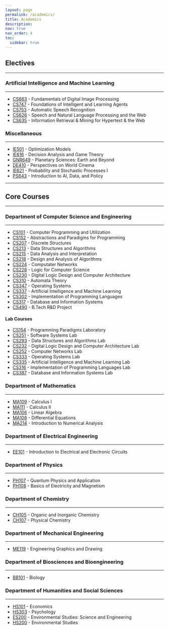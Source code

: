 ```yaml
---
layout: page
permalink: /academics/
title: Academics
description:
nav: true
nav_order: 4
toc:
  sidebar: true
---
```


## Electives
----------------
### Artificial Intelligence and Machine Learning
---------------
* [CS663]() - Fundamentals of Digital Image Processing
* [CS747]() - Foundations of Intelligent and Learning Agents
* [CS753]() - Automatic Speech Recognition
* [CS626]() - Speech and Natural Language Processing and the Web
* [CS635]() - Information Retrieval & Mining for Hypertext & the Web


### Miscellaneous
---------------
* [IE501]() - Optimization Models
* [IE616]() - Decision Analysis and Game Theory
* [GNR649]() - Planetary Sciences: Earth and Beyond
* [DE410]() - Perspectives on World Cinema
* [IE621]() - Probability and Stochastic Processes I
* [PS643]() - Introduction to AI, Data, and Policy
 
---------------

## Core Courses
---------------
### Department of Computer Science and Engineering
---------------
* [CS101](https://www.cse.iitb.ac.in/~cs101/) - Computer Programming and Utilization
* [CS152]() - Abstractions and Paradigms for Programming
* [CS207]() - Discrete Structures
* [CS213]() - Data Structures and Algorithms
* [CS215]() - Data Analysis and Interpretation
* [CS218]() - Design and Analysis of Algorithms
* [CS224]() - Computater Networks
* [CS228]() - Logic for Computer Science
* [CS230]() - Digital Logic Design and Computer Architecture
* [CS310]() - Automata Theory
* [CS347](https://www.cse.iitb.ac.in/~puru/courses/autumn2023/index.html) - Operating Systems
* [CS337]() - Artificial Intelligence and Machine Learning
* [CS302]() - Implementation of Programming Languages
* [CS317]() - Database and Information Systems
* [CS490]() - B.Tech R&D Project

#### Lab Courses
* [CS154]() - Programming Paradigms Laboratory
* [CS251]() - Software Systems Lab
* [CS293]() - Data Structures and Algorithms Lab
* [CS232]() - Digital Logic Design and Computer Architecture Lab
* [CS252]() - Computer Networks Lab
* [CS333]() - Operating Systems Lab
* [CS335]() - Artificial Intelligence and Machine Learning Lab
* [CS316]() - Implementation of Programming Languages Lab
* [CS387]() - Database and Information Systems Lab

### Department of Mathematics
---------------
* [MA109]() - Calculus I
* [MA111]() - Calculus II
* [MA106]() - Linear Algebra
* [MA108]() - Differential Equations
* [MA214]() - Introduction to Numerical Analysis

### Department of Electrical Engineering
---------------
* [EE101](https://www.ee.iitb.ac.in/web/course_lists/ee-101-introduction-to-electrical-and-electronic-circuits/) - Introduction to Electrical and Electronic Circuits

### Department of Physics
---------------
* [PH107]() - Quantum Physics and Application
* [PH108]() - Basics of Electricity and Magnetism

### Department of Chemistry
---------------
* [CH105](https://www.chem.iitb.ac.in/courses_inner/848) - Organic and Inorganic Chemistry
* [CH107](https://www.chem.iitb.ac.in/courses_inner/860) - Physical Chemistry

### Department of Mechanical Engineering
---------------
* [ME119]() - Engineering Graphics and Drawing

### Department of Biosciences and Bioengineering
---------------
* [BB101](https://www.bio.iitb.ac.in/academics/courses/bb101/) - Biology

### Department of Humanities and Social Sciences
---------------
* [HS101](https://www.hss.iitb.ac.in/en/hs-101-economics) - Economics
* [HS303]() - Psychology
* [ES200]() - Environmental Studies: Science and Engineering
* [HS200]() - Environmental Studies